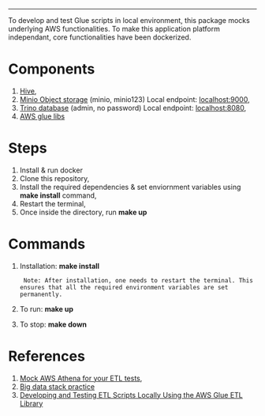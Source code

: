 * * *
To develop and test Glue scripts in local environment, this package mocks underlying AWS functionalities. 
To make this application platform independant, core functionalities have been dockerized. 

Components
==========
1. [Hive](https://hive.apache.org/),
2. [Minio Object storage](https://min.io/) (minio, minio123) Local endpoint: [localhost:9000](http://localhost:9000),
3. [Trino database](https://trino.io/) (admin, no password) Local endpoint: [localhost:8080](http://localhost:8080),
4. [AWS glue libs](https://github.com/awslabs/aws-glue-libs)

Steps
=====
1. Install & run docker
2. Clone this repository,
3. Install the required dependencies & set enviornment variables using **make install** command,
4. Restart the terminal,
5. Once inside the directory, run **make up**

Commands
============
1. Installation: **make install**

        Note: After installation, one needs to restart the terminal. This ensures that all the required environment variables are set permanently.
2. To run: **make up**
3. To stop: **make down**


References
==========
1. [Mock AWS Athena for your ETL tests](https://towardsdatascience.com/mock-aws-athena-for-your-etl-tests-1f5447261705),
2. [Big data stack practice](https://github.com/zhenik-poc/big-data-stack-practice)
3. [Developing and Testing ETL Scripts Locally Using the AWS Glue ETL Library](https://docs.aws.amazon.com/glue/latest/dg/aws-glue-programming-etl-libraries.html#develop-local-python)